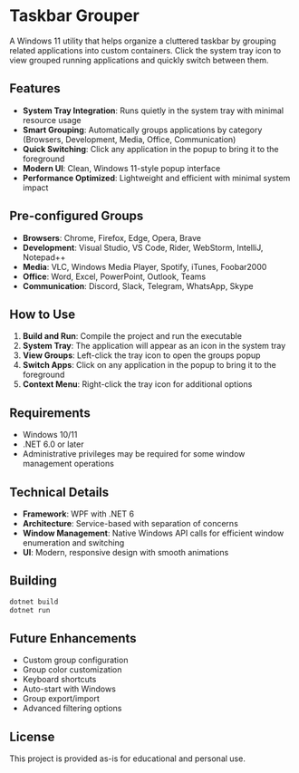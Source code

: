 # Taskbar Grouper

A Windows 11 utility that helps organize a cluttered taskbar by grouping related applications into custom containers. Click the system tray icon to view grouped running applications and quickly switch between them.

## Features

- **System Tray Integration**: Runs quietly in the system tray with minimal resource usage
- **Smart Grouping**: Automatically groups applications by category (Browsers, Development, Media, Office, Communication)
- **Quick Switching**: Click any application in the popup to bring it to the foreground
- **Modern UI**: Clean, Windows 11-style popup interface
- **Performance Optimized**: Lightweight and efficient with minimal system impact

## Pre-configured Groups

- **Browsers**: Chrome, Firefox, Edge, Opera, Brave
- **Development**: Visual Studio, VS Code, Rider, WebStorm, IntelliJ, Notepad++
- **Media**: VLC, Windows Media Player, Spotify, iTunes, Foobar2000
- **Office**: Word, Excel, PowerPoint, Outlook, Teams
- **Communication**: Discord, Slack, Telegram, WhatsApp, Skype

## How to Use

1. **Build and Run**: Compile the project and run the executable
2. **System Tray**: The application will appear as an icon in the system tray
3. **View Groups**: Left-click the tray icon to open the groups popup
4. **Switch Apps**: Click on any application in the popup to bring it to the foreground
5. **Context Menu**: Right-click the tray icon for additional options

## Requirements

- Windows 10/11
- .NET 6.0 or later
- Administrative privileges may be required for some window management operations

## Technical Details

- **Framework**: WPF with .NET 6
- **Architecture**: Service-based with separation of concerns
- **Window Management**: Native Windows API calls for efficient window enumeration and switching
- **UI**: Modern, responsive design with smooth animations

## Building

```bash
dotnet build
dotnet run
```

## Future Enhancements

- Custom group configuration
- Group color customization
- Keyboard shortcuts
- Auto-start with Windows
- Group export/import
- Advanced filtering options

## License

This project is provided as-is for educational and personal use.
